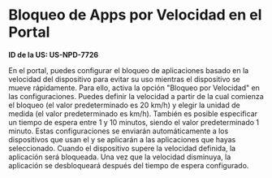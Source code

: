 # Bloqueo de Apps por Velocidad en el Portal

**ID de la US: US-NPD-7726**

En el portal, puedes configurar el bloqueo de aplicaciones basado en la velocidad del dispositivo para evitar su uso mientras el dispositivo se mueve rápidamente. Para ello, activa la opción "Bloqueo por Velocidad" en las configuraciones. Puedes definir la velocidad a partir de la cual comienza el bloqueo (el valor predeterminado es 20 km/h) y elegir la unidad de medida (el valor predeterminado es km/h). También es posible especificar un tiempo de espera entre 1 y 10 minutos, siendo el valor predeterminado 1 minuto. Estas configuraciones se enviarán automáticamente a los dispositivos que usan el <NombreProducto> y se aplicarán a las aplicaciones que hayas seleccionado. Cuando el dispositivo supere la velocidad definida, la aplicación será bloqueada. Una vez que la velocidad disminuya, la aplicación se desbloqueará después del tiempo de espera configurado.